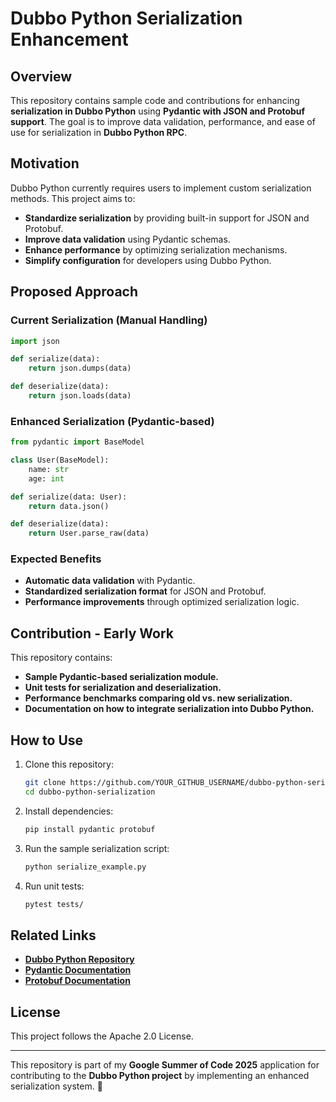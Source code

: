 # Dubbo Python Serialization Enhancement

## Overview
This repository contains sample code and contributions for enhancing **serialization in Dubbo Python** using **Pydantic with JSON and Protobuf support**. The goal is to improve data validation, performance, and ease of use for serialization in **Dubbo Python RPC**.

## Motivation
Dubbo Python currently requires users to implement custom serialization methods. This project aims to:
- **Standardize serialization** by providing built-in support for JSON and Protobuf.
- **Improve data validation** using Pydantic schemas.
- **Enhance performance** by optimizing serialization mechanisms.
- **Simplify configuration** for developers using Dubbo Python.

## Proposed Approach
### Current Serialization (Manual Handling)
```python
import json

def serialize(data):
    return json.dumps(data)

def deserialize(data):
    return json.loads(data)
```

### Enhanced Serialization (Pydantic-based)
```python
from pydantic import BaseModel

class User(BaseModel):
    name: str
    age: int

def serialize(data: User):
    return data.json()

def deserialize(data):
    return User.parse_raw(data)
```

### Expected Benefits
- **Automatic data validation** with Pydantic.
- **Standardized serialization format** for JSON and Protobuf.
- **Performance improvements** through optimized serialization logic.

## Contribution - Early Work
This repository contains:
- **Sample Pydantic-based serialization module.**
- **Unit tests for serialization and deserialization.**
- **Performance benchmarks comparing old vs. new serialization.**
- **Documentation on how to integrate serialization into Dubbo Python.**

## How to Use
1. Clone this repository:
   ```sh
   git clone https://github.com/YOUR_GITHUB_USERNAME/dubbo-python-serialization.git
   cd dubbo-python-serialization
   ```
2. Install dependencies:
   ```sh
   pip install pydantic protobuf
   ```
3. Run the sample serialization script:
   ```sh
   python serialize_example.py
   ```
4. Run unit tests:
   ```sh
   pytest tests/
   ```

## Related Links
- **[Dubbo Python Repository](https://github.com/apache/dubbo-python)**
- **[Pydantic Documentation](https://docs.pydantic.dev/)**
- **[Protobuf Documentation](https://protobuf.dev/)**

## License
This project follows the Apache 2.0 License.

---

This repository is part of my **Google Summer of Code 2025** application for contributing to the **Dubbo Python project** by implementing an enhanced serialization system. 🚀
